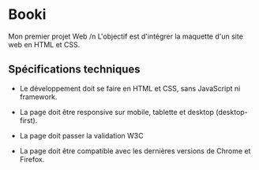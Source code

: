 # Booki

Mon premier projet Web /n
L'objectif est d'intégrer la maquette d'un site web en HTML et CSS.

## Spécifications techniques

- Le développement doit se faire en HTML et CSS, sans JavaScript ni framework.

- La page doit être responsive sur mobile, tablette et desktop (desktop-first).

- La page doit passer la validation W3C

- La page doit être compatible avec les dernières versions de Chrome et Firefox.
